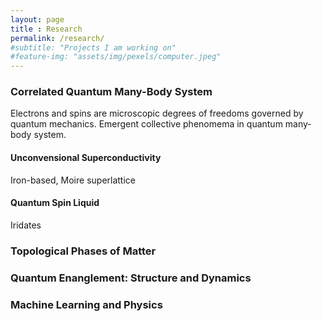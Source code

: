 ```yaml
--- 
layout: page 
title : Research 
permalink: /research/
#subtitle: "Projects I am working on" 
#feature-img: "assets/img/pexels/computer.jpeg"
---
```


### Correlated Quantum Many-Body System

Electrons and spins are microscopic degrees of freedoms governed by quantum mechanics. Emergent collective phenomema in quantum many-body system.

#### Unconvensional Superconductivity

Iron-based, Moire superlattice

#### Quantum Spin Liquid

Iridates

### Topological Phases of Matter

### Quantum Enanglement: Structure and Dynamics

### Machine Learning and Physics
